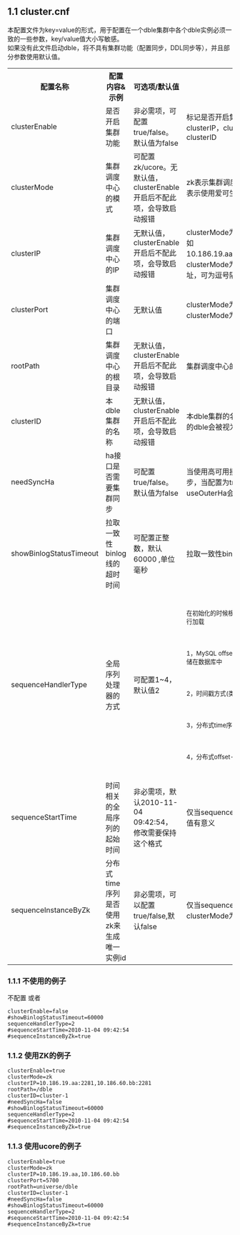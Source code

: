 
## 1.1 cluster.cnf
本配置文件为key=value的形式，用于配置在一个dble集群中各个dble实例必须一致的一些参数，key/value值大小写敏感。    
如果没有此文件启动dble，将不具有集群功能（配置同步，DDL同步等），并且部分参数使用默认值。
<table>
<tr>
<th >配置名称</th>
<th >配置内容&amp;示例</th>
<th >可选项/默认值</th>
<th >详细描述</th>
</tr>
<tr>
<td >clusterEnable</td>
<td >是否开启集群功能</td>
<td >非必需项，可配置true/false。默认值为false</td>
<td >标记是否开启集群功能，如果开启，需要配置clusterIP，clusterPort，rootPath，clusterID</td>
</tr> 
<tr>
<td >clusterMode</td>
<td >集群调度中心的模式</td>
<td >可配置zk/ucore。无默认值，clusterEnable开启后不配此项，会导致启动报错</td>
<td >zk表示集群调度中心使用zookeeper，ucore表示使用爱可生商业集群调度中心</td>
</tr> 
<tr>
<td >clusterIP</td>
<td >集群调度中心的IP</td>
<td >无默认值，clusterEnable开启后不配此项，会导致启动报错</td>
<td >clusterMode为zk时，配置zk完整地址，例如10.186.19.aa:2281,10.186.60.bb:2281；clusterMode为core时，配置ucore的ip地址，可为逗号隔开的集群IP地址
</td>
</tr> 
<tr>
<td >clusterPort</td>
<td >集群调度中心的端口</td>
<td >无默认值</td>
<td >clusterMode为zk时，此项可以空缺；clusterMode为zk时，配置ucore的端口号。</td>
</tr> 
<tr>
<td >rootPath</td>
<td >集群调度中心的根目录</td>
<td >无默认值，clusterEnable开启后不配此项，会导致启动报错</td>
<td >集群调度中心的根目录，按需配置</td>
</tr> 
<tr>
<td >clusterID</td>
<td >本dble集群的名称</td>
<td >无默认值，clusterEnable开启后不配此项，会导致启动报错</td>
<td >本dble集群的名称，多个使用同一实例名称的dble会被视为在同一集群下</td>
</tr> 
<tr>
<td >needSyncHa</td>
<td >ha接口是否需要集群同步</td>
<td >可配置true/false。默认值为false</td>
<td >当使用高可用接口时，是否需要使用集群同步，当配置为true时，实例级别的参数useOuterHa会被置为true
</td>
</tr> 
<tr>
<tr>
<td >showBinlogStatusTimeout</td>
<td >拉取一致性binlog线的超时时间</td>
<td >可配置正整数，默认60000  ,单位毫秒</td>
<td >拉取一致性binlog线的超时时间</td>
</tr> 
<tr>
<td >sequenceHandlerType</td>
<td >全局序列处理器的方式</td>
<td >可配置1~4，默认值2   </td>
<td ><br>
<p><sub>在初始化的时候根据这个配置选择不同的序列生成器进行加载</sub></p><br>
<p><sub>1，MySQL offset-step序列方式， sequence信息存储在数据库中</sub></p><br>
<p><sub>2，时间戳方式(类Snowflake)</sub></p><br>
<p><sub>3，分布式time序列(类Snowflake)</sub></p><br>
<p><sub>4，分布式offset-step序列</sub></p><br></td>
</tr> 
<tr>
<td >sequenceStartTime</td>
<td >时间相关的全局序列的起始时间</td>
<td >非必需项，默认2010-11-04 09:42:54，修改需要保持这个格式</td>
<td >仅当sequenceHandlerType为2或3时候这个值有意义</td>
</tr> 
<tr>
<td >sequenceInstanceByZk</td>
<td >分布式time序列是否使用zk来生成唯一实例id</td>
<td >非必需项，可以配置true/false,默认false</td>
<td >仅当sequenceHandlerType为3，并且clusterMode为zk时，这个值有意义</td>
</tr> 
</table>
 


### 1.1.1 不使用的例子
不配置  或者

```
clusterEnable=false 
#showBinlogStatusTimeout=60000  
sequenceHandlerType=2  
#sequenceStartTime=2010-11-04 09:42:54   
#sequenceInstanceByZk=true

```

### 1.1.2 使用ZK的例子
```
clusterEnable=true   
clusterMode=zk   
clusterIP=10.186.19.aa:2281,10.186.60.bb:2281
rootPath=/dble  
clusterID=cluster-1  
#needSyncHa=false  
#showBinlogStatusTimeout=60000  
sequenceHandlerType=2  
#sequenceStartTime=2010-11-04 09:42:54  
#sequenceInstanceByZk=true

```  

### 1.1.3 使用ucore的例子
```
clusterEnable=true  
clusterMode=zk  
clusterIP=10.186.19.aa,10.186.60.bb
clusterPort=5700  
rootPath=universe/dble 
clusterID=cluster-1   
#needSyncHa=false  
#showBinlogStatusTimeout=60000  
sequenceHandlerType=2  
#sequenceStartTime=2010-11-04 09:42:54  
#sequenceInstanceByZk=true
```

